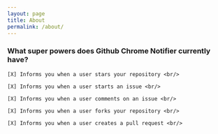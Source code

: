 ```yaml
---
layout: page
title: About
permalink: /about/
---
```


<div class="numberedLists">
	<h3>What super powers does <b>Github Chrome Notifier</b> currently have?</h3>

	[X] Informs you when a user stars your repository <br/>

	[X] Informs you when a user starts an issue <br/>

	[X] Informs you when a user comments on an issue <br/>

	[X] Informs you when a user forks your repository <br/>

	[X] Informs you when a user creates a pull request <br/>
</div>

